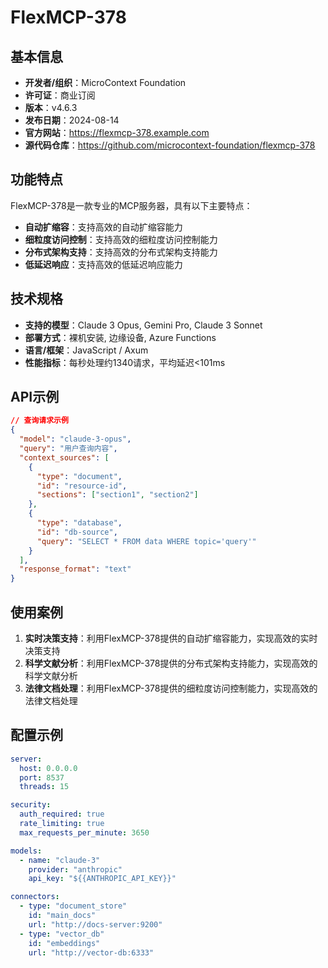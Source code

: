# FlexMCP-378

## 基本信息

- **开发者/组织**：MicroContext Foundation
- **许可证**：商业订阅
- **版本**：v4.6.3
- **发布日期**：2024-08-14
- **官方网站**：https://flexmcp-378.example.com
- **源代码仓库**：https://github.com/microcontext-foundation/flexmcp-378

## 功能特点

FlexMCP-378是一款专业的MCP服务器，具有以下主要特点：

- **自动扩缩容**：支持高效的自动扩缩容能力
- **细粒度访问控制**：支持高效的细粒度访问控制能力
- **分布式架构支持**：支持高效的分布式架构支持能力
- **低延迟响应**：支持高效的低延迟响应能力


## 技术规格

- **支持的模型**：Claude 3 Opus, Gemini Pro, Claude 3 Sonnet
- **部署方式**：裸机安装, 边缘设备, Azure Functions
- **语言/框架**：JavaScript / Axum
- **性能指标**：每秒处理约1340请求，平均延迟<101ms

## API示例

```json
// 查询请求示例
{
  "model": "claude-3-opus",
  "query": "用户查询内容",
  "context_sources": [
    {
      "type": "document",
      "id": "resource-id",
      "sections": ["section1", "section2"]
    },
    {
      "type": "database",
      "id": "db-source",
      "query": "SELECT * FROM data WHERE topic='query'"
    }
  ],
  "response_format": "text"
}
```

## 使用案例

1. **实时决策支持**：利用FlexMCP-378提供的自动扩缩容能力，实现高效的实时决策支持
2. **科学文献分析**：利用FlexMCP-378提供的分布式架构支持能力，实现高效的科学文献分析
3. **法律文档处理**：利用FlexMCP-378提供的细粒度访问控制能力，实现高效的法律文档处理


## 配置示例

```yaml
server:
  host: 0.0.0.0
  port: 8537
  threads: 15

security:
  auth_required: true
  rate_limiting: true
  max_requests_per_minute: 3650

models:
  - name: "claude-3"
    provider: "anthropic"
    api_key: "${{ANTHROPIC_API_KEY}}"

connectors:
  - type: "document_store"
    id: "main_docs"
    url: "http://docs-server:9200"
  - type: "vector_db"
    id: "embeddings"
    url: "http://vector-db:6333"
```